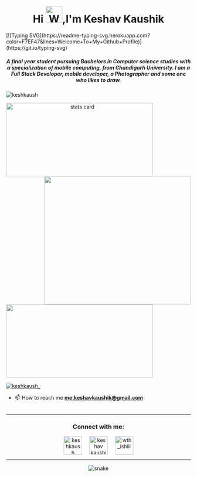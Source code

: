 <h1 align="center">Hi <img src="https://raw.githubusercontent.com/nixin72/nixin72/master/wave.gif" 
         alt="Waving hand animated gif"
         height="45"
         width="45" />,I'm Keshav Kaushik</h1>
[![Typing SVG](https://readme-typing-svg.herokuapp.com?color=F7EF47&lines=Welcome+To+My+Github+Profile)](https://git.io/typing-svg)
<h5 align="center">
A final year student pursuing Bachelors in Computer science studies with a specialization of mobile computing, from Chandigarh University. I am a Full Stack Developer, mobile developer, a Photographer and some one who likes to draw. 
</h5>
<p align="left"> <img src="https://komarev.com/ghpvc/?username=keshkaush&label=Profile%20views&color=0e75b6&style=flat" alt="keshkaush" /> </p>
<p>
<a align= "center" href="https://github.com/keshkaush">
<img alt= "stats card" height="200px" width="400" src="https://github-readme-streak-stats.herokuapp.com?user=keshkaush&theme=Javascript-dark&hide_border=true&date_format=M%20j%5B%2C%20Y%5D)">
<img align="right" height="350" width="400" src="https://cdn.dribbble.com/users/2238041/screenshots/4763918/working.gif" /> </a>
</p>
<img height="200px" width="400" src="https://github-readme-stats.vercel.app/api?username=keshkaush&count_private=true&theme=radical&show_icons=true" />

<p align="left"> <a href="https://twitter.com/keshkaush_" target="blank"><img src="https://img.shields.io/twitter/follow/keshkaush_?logo=twitter&style=for-the-badge" alt="keshkaush_" /></a> </p>

- 📫 How to reach me **me.keshavkaushik@gmail.com**
<br><br>
<hr>

<h3 align="center">Connect with me:</h3>
<p align="center">
<a href="https://twitter.com/keshkaush_" target="blank"><img align="center" src="https://img.icons8.com/cute-clipart/64/000000/twitter.png" alt="keshkaush" height="50" width="50" /></a> &nbsp;&nbsp;&nbsp;
<a href="https://www.linkedin.com/in/keshkaush/" target="blank"><img align="center" src="https://img.icons8.com/cute-clipart/64/000000/linkedin.png" alt="keshav kaushik" height="50" width="50" /></a>&nbsp;&nbsp;&nbsp;&nbsp;
<a href="https://www.instagram.com/seksy.me/" target="blank"><img align="center" src="https://img.icons8.com/cute-clipart/64/000000/instagram-new.png" alt="wth_ishiii" height="50" width="50" /></a>
</p>

<hr>

<p align="center">
  <img src="https://github.com/keshkaush/keshkaush/raw/output/github-contribution-grid-snake.svg" alt="snake"></center>
</p>
